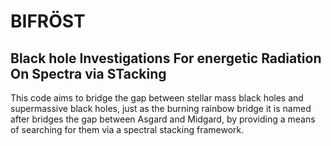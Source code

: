 <h1>BIFR&#xd6;ST</h1>
<h2>Black hole Investigations For energetic Radiation On Spectra via STacking</h2>

This code aims to bridge the gap between stellar mass black holes and supermassive
black holes, just as the burning rainbow bridge it is named after bridges the gap
between Asgard and Midgard, by providing a means of searching for them via a
spectral stacking framework.